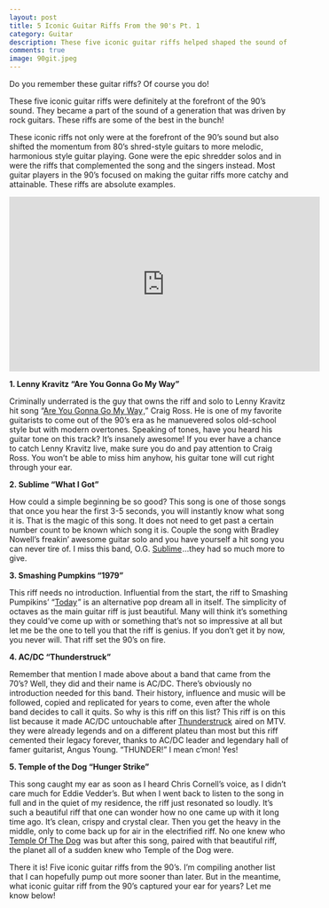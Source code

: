 ```yaml
---
layout: post
title: 5 Iconic Guitar Riffs From the 90's Pt. 1
category: Guitar
description: These five iconic guitar riffs helped shaped the sound of a generation.
comments: true
image: 90git.jpeg
---
```

<p>Do you remember these guitar riffs? Of course you do!</p>

<p>These five iconic guitar riffs were definitely at the forefront of the 90’s sound. They became a part of the sound of a generation that was driven by rock guitars. 
These riffs are some of the best in the bunch!</p>

<p>These iconic riffs not only were at the forefront of the 90’s sound but also shifted the momentum from 80’s shred-style guitars to more melodic,
harmonious style guitar playing. Gone were the epic shredder solos and in were the riffs that complemented the song and the singers instead. Most guitar players in 
the 90’s focused on making the guitar riffs more catchy and attainable. These riffs are absolute examples.</p>

<iframe width="560" height="315" src="https://www.youtube.com/embed/fSxxLt9nOUI" frameborder="0" allow="accelerometer; autoplay; encrypted-media; gyroscope; picture-in-picture" allowfullscreen=""></iframe>

<p><b>1. Lenny Kravitz “Are You Gonna Go My Way”<b></b></b></p>

<p>Criminally underrated is the guy that owns the riff and solo to Lenny Kravitz hit song “<a target="_blank" href="https://www.amazon.com/gp/product/B07BQN133Y/ref=as_li_tl?ie=UTF8&amp;camp=1789&amp;creative=9325&amp;creativeASIN=B07BQN133Y&amp;linkCode=as2&amp;tag=ftlg03-20&amp;linkId=51324082638941bf04dff304d51e2805">Are You Gonna Go My Way</a><img src="//ir-na.amazon-adsystem.com/e/ir?t=ftlg03-20&amp;l=am2&amp;o=1&amp;a=B07BQN133Y" width="1" height="1" border="0" alt="" style="border:none !important; margin:0px !important;" />,” Craig Ross. He is one of my
favorite guitarists to come out of the 90’s era as he manuevered solos old-school style but with modern overtones. Speaking of tones, 
have you heard his guitar tone on this track? It’s insanely awesome! If you ever have a chance to catch Lenny Kravitz live, make sure you do
and pay attention to Craig Ross. You won’t be able to miss him anyhow, his guitar tone will cut right through your ear.</p>

<p><b>2. Sublime “What I Got”<b></b></b></p>

<p>How could a simple beginning be so good? This song is one of those songs that once you hear the first 3-5 seconds, you will instantly know what
song it is. That is the magic of this song. It does not need to get past a certain number count to be known which song it is. Couple the song
with Bradley Nowell’s freakin’ awesome guitar solo and you have yourself a hit song you can never tire of. I miss this band, O.G. <a target="_blank" href="https://www.amazon.com/gp/product/B000WR1I02/ref=as_li_tl?ie=UTF8&amp;camp=1789&amp;creative=9325&amp;creativeASIN=B000WR1I02&amp;linkCode=as2&amp;tag=ftlg03-20&amp;linkId=61814292e6b903c1fc7a3f9482d78f03">Sublime</a><img src="//ir-na.amazon-adsystem.com/e/ir?t=ftlg03-20&amp;l=am2&amp;o=1&amp;a=B000WR1I02" width="1" height="1" border="0" alt="" style="border:none !important; margin:0px !important;" />…they had 
so much more to give.</p>

<p><b>3. Smashing Pumpkins “1979”<b></b></b></p>

<p>This riff needs no introduction. Influential from the start, the riff to Smashing Pumpikins’ “<a target="_blank" href="https://www.amazon.com/gp/product/B008Z9L8QI/ref=as_li_tl?ie=UTF8&amp;camp=1789&amp;creative=9325&amp;creativeASIN=B008Z9L8QI&amp;linkCode=as2&amp;tag=ftlg03-20&amp;linkId=a4d1de92ece2f24a2539be8b29348f90">Today</a><img src="//ir-na.amazon-adsystem.com/e/ir?t=ftlg03-20&amp;l=am2&amp;o=1&amp;a=B008Z9L8QI" width="1" height="1" border="0" alt="" style="border:none !important; margin:0px !important;" />” is an alternative pop dream all in itself.
The simplicity of octaves as the main guitar riff is just beautiful. Many will think it’s something they could’ve come up with or 
something that’s not so impressive at all but let me be the one to tell you that the riff is genius. If you don’t get it by now, you never will. 
That riff set the 90’s on fire.</p>

<p><b>4. AC/DC “Thunderstruck”<b></b></b></p>

<p>Remember that mention I made above about a band that came from the 70’s? Well, they did and their name is AC/DC. There’s obviously no 
introduction needed for this band. Their history, influence and music will be followed, copied and replicated for years to come, even after the whole 
band decides to call it quits. So why is this riff on this list? This riff is on this list because it made AC/DC untouchable after <a target="_blank" href="https://www.amazon.com/gp/product/B0000C0FMG/ref=as_li_tl?ie=UTF8&amp;camp=1789&amp;creative=9325&amp;creativeASIN=B0000C0FMG&amp;linkCode=as2&amp;tag=ftlg03-20&amp;linkId=7b68c82aaf05b324f2d9f10a2e16cf2f">Thunderstruck</a><img src="//ir-na.amazon-adsystem.com/e/ir?t=ftlg03-20&amp;l=am2&amp;o=1&amp;a=B0000C0FMG" width="1" height="1" border="0" alt="" style="border:none !important; margin:0px !important;" /> aired on MTV.
they were already legends and on a different plateu than most but this riff cemented their legacy forever, thanks to AC/DC leader and legendary hall 
of famer guitarist, Angus Young. “THUNDER!” I mean c’mon! Yes!</p>

<p><b>5. Temple of the Dog “Hunger Strike”<b></b></b></p>

<p>This song caught my ear as soon as I heard Chris Cornell’s voice, as I didn’t care much for Eddie Vedder’s. But when I went back to listen to the song
in full and in the quiet of my residence, the riff just resonated so loudly. It’s such a beautiful riff that one can wonder how no one came up with it
long time ago. It’s clean, crispy and crystal clear. Then you get the heavy in the middle, only to come back up for air in the electrified riff. No one knew
who <a target="_blank" href="https://www.amazon.com/gp/product/B001NTUAFC/ref=as_li_tl?ie=UTF8&amp;camp=1789&amp;creative=9325&amp;creativeASIN=B001NTUAFC&amp;linkCode=as2&amp;tag=ftlg03-20&amp;linkId=5cf87a714069ac3c5b30f17cf449e3cc">Temple Of The Dog</a><img src="//ir-na.amazon-adsystem.com/e/ir?t=ftlg03-20&amp;l=am2&amp;o=1&amp;a=B001NTUAFC" width="1" height="1" border="0" alt="" style="border:none !important; margin:0px !important;" /> was but after this song, paired with that beautiful riff, the planet all of a sudden knew who Temple of the Dog were.</p>

<p>There it is! Five iconic guitar riffs from the 90’s. I’m compiling another list that I can hopefully pump out more sooner than later. But in the
meantime, what iconic guitar riff from the 90’s captured your ear for years? Let me know below!</p>
